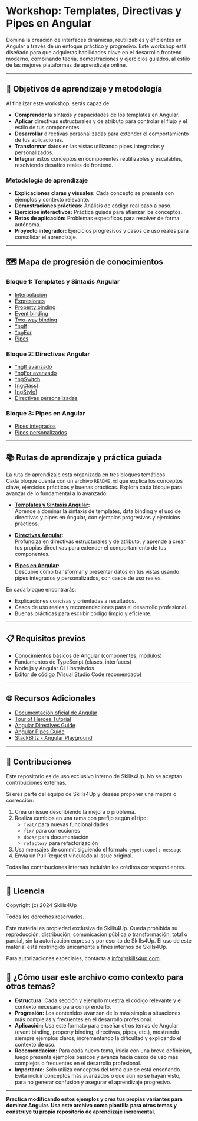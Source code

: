 # Workshop: Templates, Directivas y Pipes en Angular

Domina la creación de interfaces dinámicas, reutilizables y eficientes en Angular a través de un enfoque práctico y progresivo. Este workshop está diseñado para que adquieras habilidades clave en el desarrollo frontend moderno, combinando teoría, demostraciones y ejercicios guiados, al estilo de las mejores plataformas de aprendizaje online.

---

## 🎯 Objetivos de aprendizaje y metodología

Al finalizar este workshop, serás capaz de:

- **Comprender** la sintaxis y capacidades de los templates en Angular.
- **Aplicar** directivas estructurales y de atributo para controlar el flujo y el estilo de tus componentes.
- **Desarrollar** directivas personalizadas para extender el comportamiento de tus aplicaciones.
- **Transformar** datos en las vistas utilizando pipes integrados y personalizados.
- **Integrar** estos conceptos en componentes reutilizables y escalables, resolviendo desafíos reales de frontend.

### Metodología de aprendizaje

- **Explicaciones claras y visuales:** Cada concepto se presenta con ejemplos y contexto relevante.
- **Demostraciones prácticas:** Análisis de código real paso a paso.
- **Ejercicios interactivos:** Práctica guiada para afianzar los conceptos.
- **Retos de aplicación:** Problemas específicos para resolver de forma autónoma.
- **Proyecto integrador:** Ejercicios progresivos y casos de uso reales para consolidar el aprendizaje.

---

## 🗺️ Mapa de progresión de conocimientos

### Bloque 1: Templates y Sintaxis Angular

- [Interpolación](1-templates/1-interpolacion.md)
- [Expresiones](1-templates/2-expresiones.md)
- [Property binding](1-templates/3-property-binding.md)
- [Event binding](1-templates/4-event-binding.md)
- [Two-way binding](1-templates/5-two-way-binding.md)
- [*ngIf](1-templates/6-ngif.md)
- [*ngFor](1-templates/7-ngfor.md)
- [Pipes](1-templates/8-pipes.md)

### Bloque 2: Directivas Angular

- [*ngIf avanzado](2-directives/1-ngif-avanzado.md)
- [*ngFor avanzado](2-directives/2-ngfor-avanzado.md)
- [*ngSwitch](2-directives/3-ngswitch.md)
- [[ngClass]](2-directives/4-ngclass.md)
- [[ngStyle]](2-directives/5-ngstyle.md)
- [Directivas personalizadas](2-directives/6-directiva-personalizada.md)

### Bloque 3: Pipes en Angular

- [Pipes integrados](3-pipes/1-pipes-integrados.md)
- [Pipes personalizados](3-pipes/2-pipes-personalizados.md)

---

## 📚 Rutas de aprendizaje y práctica guiada

La ruta de aprendizaje está organizada en tres bloques temáticos.  
Cada bloque cuenta con un archivo `README.md` que explica los conceptos clave, ejercicios prácticos y buenas prácticas. Explora cada bloque para avanzar de lo fundamental a lo avanzado:

- **[Templates y Sintaxis Angular](1-templates/README.md):**  
  Aprende a dominar la sintaxis de templates, data binding y el uso de directivas y pipes en Angular, con ejemplos progresivos y ejercicios prácticos.

- **[Directivas Angular](2-directives/README.md):**  
  Profundiza en directivas estructurales y de atributo, y aprende a crear tus propias directivas para extender el comportamiento de tus componentes.

- **[Pipes en Angular](3-pipes/README.md):**  
  Descubre cómo transformar y presentar datos en tus vistas usando pipes integrados y personalizados, con casos de uso reales.

En cada bloque encontrarás:

- Explicaciones concisas y orientadas a resultados.
- Casos de uso reales y recomendaciones para el desarrollo profesional.
- Buenas prácticas para escribir código limpio y eficiente.

---

## 📋 Requisitos previos

- Conocimientos básicos de Angular (componentes, módulos)
- Fundamentos de TypeScript (clases, interfaces)
- Node.js y Angular CLI instalados
- Editor de código (Visual Studio Code recomendado)

---

## 🌐 Recursos Adicionales

- [Documentación oficial de Angular](https://angular.io/docs)
- [Tour of Heroes Tutorial](https://angular.io/tutorial)
- [Angular Directives Guide](https://angular.io/guide/attribute-directives)
- [Angular Pipes Guide](https://angular.io/guide/pipes)
- [StackBlitz - Angular Playground](https://stackblitz.com/)

---

## 🤝 Contribuciones

Este repositorio es de uso exclusivo interno de Skills4Up. No se aceptan contribuciones externas.

Si eres parte del equipo de Skills4Up y deseas proponer una mejora o corrección:

1. Crea un issue describiendo la mejora o problema.
2. Realiza cambios en una rama con prefijo según el tipo:
   - `feat/` para nuevas funcionalidades
   - `fix/` para correcciones
   - `docs/` para documentación
   - `refactor/` para refactorización
3. Usa mensajes de commit siguiendo el formato `type(scope): message`
4. Envía un Pull Request vinculado al issue original.

Todas las contribuciones internas incluirán los créditos correspondientes.

---

## 📜 Licencia

Copyright (c) 2024 Skills4Up

Todos los derechos reservados.

Este material es propiedad exclusiva de Skills4Up. Queda prohibida su reproducción, distribución, comunicación pública o transformación, total o parcial, sin la autorización expresa y por escrito de Skills4Up. El uso de este material está restringido únicamente a fines internos de Skills4Up.

Para autorizaciones especiales, contacta a [info@skills4up.com](mailto:info@skills4up.com).

## 🧩 ¿Cómo usar este archivo como contexto para otros temas?

- **Estructura:** Cada sección y ejemplo muestra el código relevante y el contexto necesario para comprenderlo.
- **Progresión:** Los contenidos avanzan de lo más simple a situaciones más complejas y frecuentes en el desarrollo profesional.
- **Aplicación:** Usa este formato para enseñar otros temas de Angular (event binding, property binding, directivas, pipes, etc.), mostrando siempre ejemplos claros, incrementando la dificultad y explicando el contexto de uso.
- **Recomendación:** Para cada nuevo tema, inicia con una breve definición, luego presenta ejemplos básicos y avanza hacia casos de uso más complejos o frecuentes en el desarrollo profesional.
- **Importante:** Solo utiliza conceptos del tema que se está enseñando. Evita incluir conceptos más avanzados o que aún no se hayan visto, para no generar confusión y asegurar el aprendizaje progresivo.

---

**Practica modificando estos ejemplos y crea tus propias variantes para dominar Angular. Usa este archivo como plantilla para otros temas y construye tu propio repositorio de aprendizaje incremental.**
